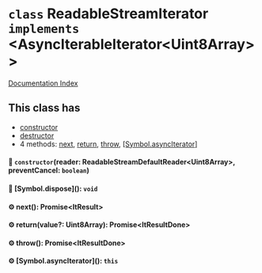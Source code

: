 # `class` ReadableStreamIterator `implements` \<AsyncIterableIterator\<Uint8Array>>

[Documentation Index](../README.md)

## This class has

- [constructor](#-constructorreader-readablestreamdefaultreaderuint8array-preventcancel-boolean)
- [destructor](#-symboldispose-void)
- 4 methods:
[next](#-next-promiseitresult),
[return](#-returnvalue-uint8array-promiseitresultdone),
[throw](#-throw-promiseitresultdone),
[\[Symbol.asyncIterator\]](#-symbolasynciterator-this)


#### 🔧 `constructor`(reader: ReadableStreamDefaultReader\<Uint8Array>, preventCancel: `boolean`)



#### 🔨 \[Symbol.dispose](): `void`



#### ⚙ next(): Promise\<ItResult>



#### ⚙ return(value?: Uint8Array): Promise\<ItResultDone>



#### ⚙ throw(): Promise\<ItResultDone>



#### ⚙ \[Symbol.asyncIterator](): `this`



